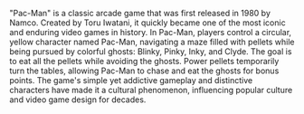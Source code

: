 "Pac-Man" is a classic arcade game that was first released in 1980 by Namco. Created by Toru Iwatani, it quickly became one of the most iconic and enduring video games in history. In Pac-Man, players control a circular, yellow character named Pac-Man, navigating a maze filled with pellets while being pursued by colorful ghosts: Blinky, Pinky, Inky, and Clyde. The goal is to eat all the pellets while avoiding the ghosts. Power pellets temporarily turn the tables, allowing Pac-Man to chase and eat the ghosts for bonus points. The game's simple yet addictive gameplay and distinctive characters have made it a cultural phenomenon, influencing popular culture and video game design for decades.






